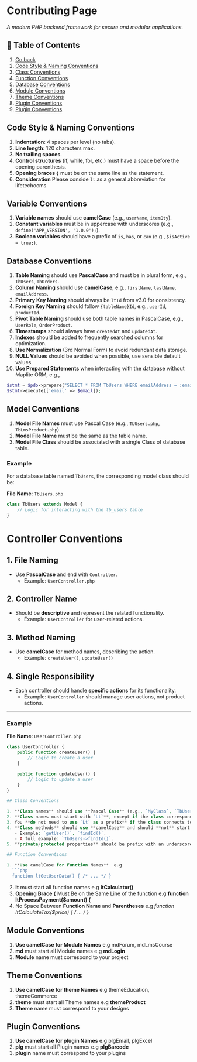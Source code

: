 # Contributing Page 
_A modern PHP backend framework for secure and modular applications._

## 📖 Table of Contents  
1. [Go back](readme.md) 
2. [Code Style & Naming Conventions](#-code-style--naming-conventions)
3. [Class Conventions](#class-conventions)
3. [Function Conventions](#function-conventions)
3. [Database Conventions](#database-conventions)
3. [Module Conventions](#module-conventions)
3. [Theme Conventions](#theme-conventions)
3. [Plugin Conventions](#plugin-conventions)
3. [Plugin Conventions](#varriable-conventions)

## Code Style & Naming Conventions
1. **Indentation**: 4 spaces per level (no tabs).
2. **Line length**: 120 characters max.
3. **No trailing spaces**.
4. **Control structures** (if, while, for, etc.) must have a space before the opening parenthesis.
5. **Opening braces `{`** must be on the same line as the statement.
6. **Consideration** Please conside `lt` as a general abbreviation for lifetechocms


## Variable Conventions

1. **Variable names** should use **camelCase** (e.g., `userName`, `itemQty`).
2. **Constant variables** must be in uppercase with underscores (e.g., `define('APP_VERSION', '1.0.0');`).
3. **Boolean variables** should have a prefix of `is`, `has`, or `can` (e.g., `$isActive = true;`).

## Database Conventions

1. **Table Naming** should use **PascalCase** and must be in plural form, e.g., `TbUsers`, `TbOrders`.
2. **Column Naming** should use **camelCase**, e.g., `firstName`, `lastName`, `emailAddress`.  
3. **Primary Key Naming** should always be `ltId` from v3.0 for consistency.  
4. **Foreign Key Naming** should follow `{tableName}Id`, e.g., `userId`, `productId`.  
5. **Pivot Table Naming** should use both table names in PascalCase, e.g., `UserRole`, `OrderProduct`.  
6. **Timestamps** should always have `createdAt` and `updatedAt`.  
7. **Indexes** should be added to frequently searched columns for optimization.  
8. **Use Normalization** (3rd Normal Form) to avoid redundant data storage.  
9. **NULL Values** should be avoided when possible, use sensible default values.  
10. **Use Prepared Statements**   when interacting with the database without Maplite ORM, e.g.,
   ```php
   $stmt = $pdo->prepare("SELECT * FROM TbUsers WHERE emailAddress = :email");
   $stmt->execute(['email' => $email]); 
   ```
## Model Conventions

1. **Model File Names** must use Pascal Case (e.g., `TbUsers.php`, `TbLmsProduct.php`).
2. **Model File Name** must be the same as the table name.
3. **Model File Class** should be associated with a single Class of database table.

### Example 
For a database table named `TbUsers`, the corresponding model class should be:

**File Name**: `TbUsers.php`
```php
class TbUsers extends Model {
    // Logic for interacting with the tb_users table
}
```

# Controller Conventions

## 1. File Naming
- Use **PascalCase** and end with `Controller`.
  - Example: `UserController.php`

## 2. Controller Name
- Should be **descriptive** and represent the related functionality.
  - Example: `UserController` for user-related actions.

## 3. Method Naming
- Use **camelCase** for method names, describing the action.
  - Example: `createUser()`, `updateUser()`

## 4. Single Responsibility
- Each controller should handle **specific actions** for its functionality.
  - Example: `UserController` should manage user actions, not product actions.

---

### Example

**File Name**: `UserController.php`
```php
class UserController {
    public function createUser() {
        // Logic to create a user
    }

    public function updateUser() {
        // Logic to update a user
    }
}

## Class Conventions

1. **Class names** should use **Pascal Case** (e.g., `MyClass`, `TbUsers`).
2. **Class names must start with `Lt`**, except if the class corresponds to a specific package (e.g., a database name). For example, the class name for the session should be `LtSession`. This is to avoid conflicts in the future, as another vendor might also use a `Session` class, and our `Lt` prefix will help prevent class name collisions.
3. You **do not need to use `Lt` as a prefix** if the class connects to a specific package, such as a database name or a module name. For example, `TbUsers` indicates that the class corresponds to an existing database table, and `MdBook` indicates a class related to an existing module.
4. **Class methods** should use **camelCase** and should **not** start with `Lt`.  
   - Example: `getUser()`, `findId()`.  
   - A full example: `TbUsers->findId()`.
5. **private/protected properties** should be prefix with an underscore **private $_apikey**

## Function Conventions  

1. **Use camelCase for Function Names**  e.g 
  ```php
  function ltGetUserData() { /* ... */ }
  ```
2. **lt** must start all function names e.g **ltCalculator()**
3. **Opening Brace {** Must Be on the Same Line of the function e.g **function ltProcessPayment($amount) {**
4. No Space Between **Function Name** and **Parentheses** e.g **function ltCalculateTax($price) { /* ... */ }**

## Module Conventions  

1. **Use camelCase for Module Names**  e.g  mdForum, mdLmsCourse
2. **md** must start all Module names e.g **mdLogin**
3. **Module** name must correspond to your project 

## Theme Conventions  

1. **Use camelCase for theme Names**  e.g  themeEducation, themeCommerce
2. **theme** must start all Theme names e.g **themeProduct**
3. **Theme** name must correspond to your designs

## Plugin Conventions  

1. **Use camelCase for plugin Names**  e.g  plgEmail, plgExcel
2. **plg** must start all Plugin names e.g **plgBarcode**
3. **plugin** name must correspond to your plugins